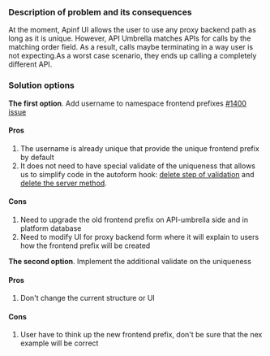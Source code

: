 ### Description of problem and its consequences 
At the moment, Apinf UI allows the user to use any proxy backend path as long as it is unique. However, API Umbrella matches APIs for calls by the matching order field. As a result, calls maybe terminating in a way user is not expecting.As a worst case scenario, they ends up calling a completely different API.

### Solution options
**The first option**. Add username to namespace frontend prefixes [#1400 issue](https://github.com/apinf/platform/issues/1400)

#### Pros
1. The username is already unique that provide the unique frontend prefix by default
2. It does not need to have special validate of the uniqueness that allows us to simplify code in the autoform hook: [delete step of validation](https://github.com/apinf/platform/blob/develop/proxy_backends/client/form/autoform.js#L49-L53) and [delete the server method](https://github.com/apinf/platform/blob/develop/proxy_backends/server/methods.js#L40-L56). 

#### Cons
1. Need to upgrade the old frontend prefix on API-umbrella side and in platform database 
1. Need to modify UI for proxy backend form where it will explain to users how the frontend prefix will be created


**The second option**. Implement the additional validate on the uniqueness

#### Pros
1. Don't change the current structure or UI

#### Cons
1. User have to think up the new frontend prefix, don't be sure that the nex example will be correct
